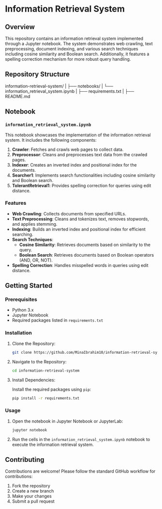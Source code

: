 # Information Retrieval System

## Overview
This repository contains an information retrieval system implemented through a Jupyter notebook. The system demonstrates web crawling, text preprocessing, document indexing, and various search techniques including cosine similarity and Boolean search. Additionally, it features a spelling correction mechanism for more robust query handling.

## Repository Structure

information-retrieval-system/
|
├── notebooks/
|   └── information_retrieval_system.ipynb
|
├── requirements.txt
|
├── README.md


## Notebook

### `information_retrieval_system.ipynb`

This notebook showcases the implementation of the information retrieval system. It includes the following components:

1. **Crawler**: Fetches and crawls web pages to collect data.
2. **Preprocessor**: Cleans and preprocesses text data from the crawled pages.
3. **Indexer**: Creates an inverted index and positional index for the documents.
4. **Searcher1**: Implements search functionalities including cosine similarity and Boolean search.
5. **TolerantRetrieval1**: Provides spelling correction for queries using edit distance.

### Features

- **Web Crawling**: Collects documents from specified URLs.
- **Text Preprocessing**: Cleans and tokenizes text, removes stopwords, and applies stemming.
- **Indexing**: Builds an inverted index and positional index for efficient searching.
- **Search Techniques**:
  - **Cosine Similarity**: Retrieves documents based on similarity to the query.
  - **Boolean Search**: Retrieves documents based on Boolean operators (AND, OR, NOT).
- **Spelling Correction**: Handles misspelled words in queries using edit distance.

## Getting Started

### Prerequisites

- Python 3.x
- Jupyter Notebook
- Required packages listed in `requirements.txt`

### Installation

1. Clone the Repository:

    ```bash
    git clone https://github.com/MinaIbrahim10/information-retrieval-system.git
    ```

2. Navigate to the Repository:

    ```bash
    cd information-retrieval-system
    ```

3. Install Dependencies:

    Install the required packages using `pip`:

    ```bash
    pip install -r requirements.txt
    ```

### Usage

1. Open the notebook in Jupyter Notebook or JupyterLab:

    ```bash
    jupyter notebook
    ```

2. Run the cells in the `information_retrieval_system.ipynb` notebook to execute the information retrieval system.

## Contributing

Contributions are welcome! Please follow the standard GitHub workflow for contributions:

1. Fork the repository
2. Create a new branch
3. Make your changes
4. Submit a pull request
